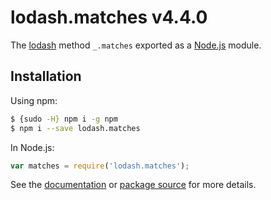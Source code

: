 # lodash.matches v4.4.0

The [lodash](https://lodash.com/) method `_.matches` exported as a [Node.js](https://nodejs.org/) module.

## Installation

Using npm:
```bash
$ {sudo -H} npm i -g npm
$ npm i --save lodash.matches
```

In Node.js:
```js
var matches = require('lodash.matches');
```

See the [documentation](https://lodash.com/docs#matches) or [package source](https://github.com/lodash/lodash/blob/4.4.0-npm-packages/lodash.matches) for more details.
